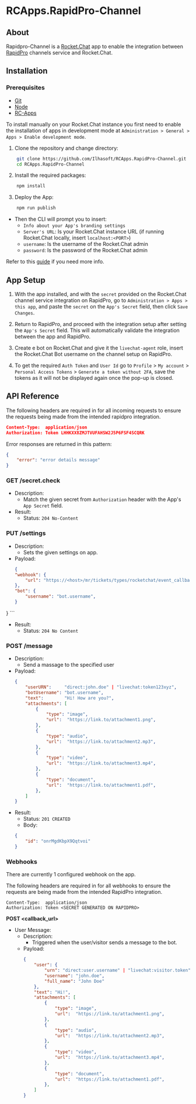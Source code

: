 # RCApps.RapidPro-Channel

## About
Rapidpro-Channel is a [Rocket.Chat](https://github.com/RocketChat/Rocket.Chat) app to enable the integration between [RapidPro](https://github.com/rapidpro/rapidpro) channels service and Rocket.Chat.

## Installation

### Prerequisites

- [Git](https://git-scm.com/book/en/v2/Getting-Started-Installing-Git)
- [Node](https://nodejs.org/en/download/)
- [RC-Apps](https://docs.rocket.chat/apps-development/getting-started#rocket-chat-app-engine-cli)

To install manually on your Rocket.Chat instance you first need to enable the installation of apps in development mode at `Administration > General > Apps > Enable development mode`.

1. Clone the repository and change directory:

```bash
    git clone https://github.com/Ilhasoft/RCApps.RapidPro-Channel.git
    cd RCApps.RapidPro-Channel
```

2. Install the required packages:

```bash
    npm install
```

3. Deploy the App:

```bash
    npm run publish
```

- Then the CLI will prompt you to insert:
    - `Info about your App's branding settings`
    - `Server's URL`: Is your Rocket.Chat instance URL (if running Rocket.Chat locally,  insert `localhost:<PORT>`)
    - `username`: Is the username of the Rocket.Chat admin
    - `password`: Is the password of the Rocket.Chat admin

Refer to this [guide](https://docs.rocket.chat/apps-development/getting-started) if you need more info.

## App Setup

1. With the app installed, and with the `secret` provided on the Rocket.Chat channel service integration on RapidPro, go to `Administration > Apps > this app`, and paste the `secret` on the `App's Secret` field, then click `Save Changes`.

2. Return to RapidPro, and proceed with the integration setup after setting the `App's Secret` field. This will automatically validate the integration between the app and RapidPro.

3. Create e bot on Rocket.Chat and give it the `livechat-agent` role, insert the Rocket.Chat Bot username on the channel setup on RapidPro.

4. To get the required `Auth Token` and `User Id` go to `Profile` > `My account` > `Personal Access Tokens` > `Generate a token without 2FA`, save the tokens as it will not be displayed again once the pop-up is closed.

## API Reference

The following headers are required in for all incoming requests to ensure the requests being made from the intended rapidpro integration.

```json
Content-Type:  application/json
Authorization: Token LHHKXX8ZMJTVUFAHSW2J5P6FSF4SCQRK
```

Error responses are returned in this pattern:

```json
{
    "error": "error details message"
}
```

### GET /secret.check

- Description:
    - Match the given secret from `Authorization` header with the App's `App Secret` field.
- Result:
    - Status: `204 No-Content`

### PUT /settings

- Description: 
    - Sets the given settings on app.
- Payload:
    ```json
    {
    "webhook": {
        "url": "https://<host>/mr/tickets/types/rocketchat/event_callback/<UUID>"
    },
    "bot": {
        "username": "bot.username",
    }
}
    ```
- Result:
    - Status: `204 No Content`

### POST /message

- Description:
    - Send a massage to the specified user
- Payload:
    ```json
    {
        "userURN":     "direct:john.doe" | "livechat:token123xyz",
        "botUsername": "bot.username",
        "text":        "Hi! How are you?",
        "attachments": [
            {
                "type": "image",            
                "url":  "https://link.to/attachment1.png",
            },
            {
                "type": "audio",            
                "url":  "https://link.to/attachment2.mp3",
            },
            {
                "type": "video",            
                "url":  "https://link.to/attachment3.mp4",
            },
            {
                "type": "document",            
                "url":  "https://link.to/attachment1.pdf",
            },
        ]
    }
    ```
- Result:
    - Status: `201 CREATED`
    - Body:
    ```json
    {
        "id": "onrMgdKbpX9Qqtvoi"
    }
    ```
        
### Webhooks

There are currently 1 configured webhook on the app.

The following headers are required in for all webhooks to ensure the requests are being made from the intended RapidPro integration.

```
Content-Type:  application/json
Authorization: Token <SECRET GENERATED ON RAPIDPRO>
```

**POST <callback_url>**

- User Message:
    - Description:
        - Triggered when the user/visitor sends a message to the bot.
    - Payload:
        ```json
        {
            "user": {
                "urn": "direct:user.username" | "livechat:visitor.token",
                "username": "john.doe",
                "full_name": "John Doe"
            },
            "text": "Hi!",
            "attachments": [
                {
                    "type": "image",            
                    "url":  "https://link.to/attachment1.png",
                },
                {
                    "type": "audio",            
                    "url":  "https://link.to/attachment2.mp3",
                },
                {
                    "type": "video",            
                    "url":  "https://link.to/attachment3.mp4",
                },
                {
                    "type": "document",            
                    "url":  "https://link.to/attachment1.pdf",
                },
            ]
        }
        ```
